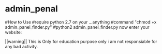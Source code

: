 # admin_penal
#How to Use 
#require python 2.7 on your ...anything
#command "chmod +x admin_panel_finder.py"
#python2 admin_panel_finder.py
now enter your website:

||warning|| This is Only for education purpose only i am not responsiable for any bad activity.

